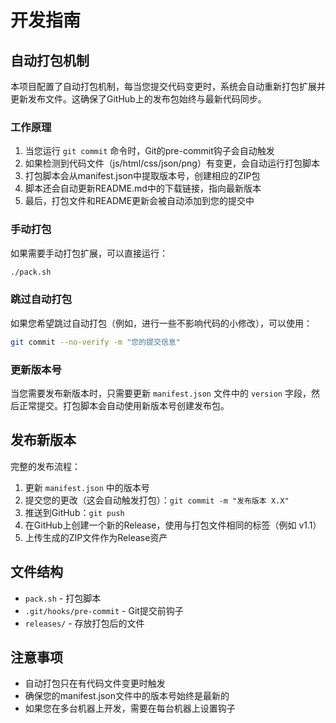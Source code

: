 # 开发指南

## 自动打包机制

本项目配置了自动打包机制，每当您提交代码变更时，系统会自动重新打包扩展并更新发布文件。这确保了GitHub上的发布包始终与最新代码同步。

### 工作原理

1. 当您运行 `git commit` 命令时，Git的pre-commit钩子会自动触发
2. 如果检测到代码文件（js/html/css/json/png）有变更，会自动运行打包脚本
3. 打包脚本会从manifest.json中提取版本号，创建相应的ZIP包
4. 脚本还会自动更新README.md中的下载链接，指向最新版本
5. 最后，打包文件和README更新会被自动添加到您的提交中

### 手动打包

如果需要手动打包扩展，可以直接运行：

```bash
./pack.sh
```

### 跳过自动打包

如果您希望跳过自动打包（例如，进行一些不影响代码的小修改），可以使用：

```bash
git commit --no-verify -m "您的提交信息"
```

### 更新版本号

当您需要发布新版本时，只需要更新 `manifest.json` 文件中的 `version` 字段，然后正常提交。打包脚本会自动使用新版本号创建发布包。

## 发布新版本

完整的发布流程：

1. 更新 `manifest.json` 中的版本号
2. 提交您的更改（这会自动触发打包）：`git commit -m "发布版本 X.X"`
3. 推送到GitHub：`git push`
4. 在GitHub上创建一个新的Release，使用与打包文件相同的标签（例如 v1.1）
5. 上传生成的ZIP文件作为Release资产

## 文件结构

- `pack.sh` - 打包脚本
- `.git/hooks/pre-commit` - Git提交前钩子
- `releases/` - 存放打包后的文件

## 注意事项

- 自动打包只在有代码文件变更时触发
- 确保您的manifest.json文件中的版本号始终是最新的
- 如果您在多台机器上开发，需要在每台机器上设置钩子 